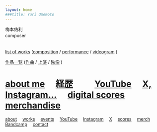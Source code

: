 ```yaml
---
layout: home
###title: Yuri Umemoto
---
```


梅本佑利<br>
composer
　<br>　<br>


[list of works](/list) ([composition](/list?type=composition) / [performance](/list?type=performance) / [videogram](/list?type=videogram) )

[作品一覧](/list) ([作曲](/list?type=composition) / [上演](/list?type=performance) / [映像](/list?type=videogram) )


[about me](/about-me)&emsp;
[経歴](/about-me-jpn)&emsp;
  &emsp;
[YouTube](https://www.youtube.com/@YuriUmemoto)&emsp;
[X, Instagram...](https://linktr.ee/yuriumemoto)&emsp;
[digital scores](/score)&emsp;
[merchandise](https://umemoto.square.site/)
=======
[about](/about)&emsp;
[works](/works/)&emsp;
[events](/events/)&emsp;
[YouTube](https://www.youtube.com/@YuriUmemoto)&emsp;
[Instagram](https://www.instagram.com/yuri_umemoto)&emsp;
[X](https://x.com/yuriumemoto)&emsp;
[scores](/scores)&emsp;
[merch](https://yuriumemoto.bandcamp.com/merch/)&emsp;
[Bandcamp](https://yuriumemoto.bandcamp.com/)&emsp;
[contact](/contact)
